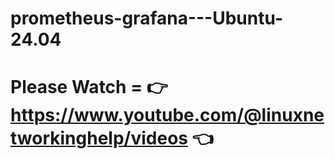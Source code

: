 # prometheus-grafana---Ubuntu-24.04
# Please Watch = 👉 https://www.youtube.com/@linuxnetworkinghelp/videos 👈
